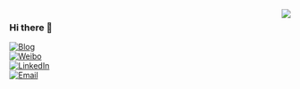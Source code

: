 
<img align="right" src="https://github-readme-stats.vercel.app/api?username=lionelee&show_icons=true&icon_color=CE1D2D&text_color=718096&bg_color=ffffff&hide_title=true" />

### Hi there 👋
<p align="left">
<a href="https://lionelee.github.io"><img src="https://img.shields.io/badge/Blog-lionelee-dodgerblue.svg" alt="Blog"></a><br/>
<a href="https://weibo.com/u/5869279527"><img src="https://img.shields.io/badge/Weibo-lionelee-red.svg" alt="Weibo"></a><br/>
<a href="https://www.linkedin.com/in/lionelee/"><img src="https://img.shields.io/badge/LinkedIn-lionelee-deepskyblue.svg" alt="LinkedIn"></a><br/>
<a href="mailto:lixycm@gmail.com/"><img src="https://img.shields.io/badge/Email-Me-teal.svg" alt="Email"></a><br/>
</p>

<!--
**lionelee/lionelee** is a ✨ _special_ ✨ repository because its `README.md` (this file) appears on your GitHub profile.

Here are some ideas to get you started:

- 🔭 I’m currently working on ...
- 🌱 I’m currently learning ...
- 👯 I’m looking to collaborate on ...
- 🤔 I’m looking for help with ...
- 💬 Ask me about ...
- 📫 How to reach me: ...
- 😄 Pronouns: ...
- ⚡ Fun fact: ...
-->
